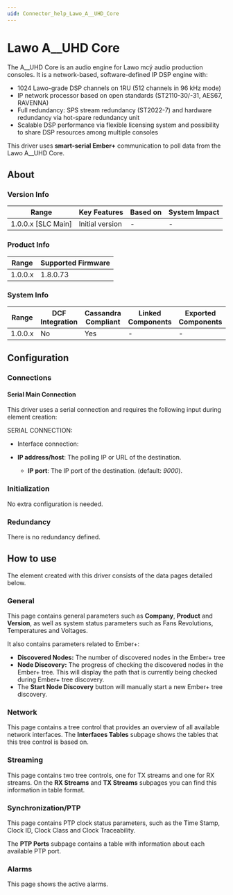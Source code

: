 ```yaml
---
uid: Connector_help_Lawo_A__UHD_Core
---
```


# Lawo A\_\_UHD Core

The A\_\_UHD Core is an audio engine for Lawo mcý audio production consoles. It is a network-based, software-defined IP DSP engine with:

- 1024 Lawo-grade DSP channels on 1RU (512 channels in 96 kHz mode)
- IP network processor based on open standards (ST2110-30/-31, AES67, RAVENNA)
- Full redundancy: SPS stream redundancy (ST2022-7) and hardware redundancy via hot-spare redundancy unit
- Scalable DSP performance via flexible licensing system and possibility to share DSP resources among multiple consoles

This driver uses **smart-serial Ember+** communication to poll data from the Lawo A\_\_UHD Core.

## About

### Version Info

| **Range**            | **Key Features** | **Based on** | **System Impact** |
|----------------------|------------------|--------------|-------------------|
| 1.0.0.x \[SLC Main\] | Initial version  | \-           | \-                |

### Product Info

| **Range** | **Supported Firmware** |
|-----------|------------------------|
| 1.0.0.x   | 1.8.0.73               |

### System Info

| **Range** | **DCF Integration** | **Cassandra Compliant** | **Linked Components** | **Exported Components** |
|-----------|---------------------|-------------------------|-----------------------|-------------------------|
| 1.0.0.x   | No                  | Yes                     | \-                    | \-                      |

## Configuration

### Connections

#### Serial Main Connection

This driver uses a serial connection and requires the following input during element creation:

SERIAL CONNECTION:

- Interface connection:

- **IP address/host**: The polling IP or URL of the destination.
  - **IP port**: The IP port of the destination. (default: *9000*).

### Initialization

No extra configuration is needed.

### Redundancy

There is no redundancy defined.

## How to use

The element created with this driver consists of the data pages detailed below.

### General

This page contains general parameters such as **Company**, **Product** and **Version**, as well as system status parameters such as Fans Revolutions, Temperatures and Voltages.

It also contains parameters related to Ember+:

- **Discovered Nodes:** The number of discovered nodes in the Ember+ tree
- **Node Discovery:** The progress of checking the discovered nodes in the Ember+ tree. This will display the path that is currently being checked during Ember+ tree discovery.
- The **Start Node Discovery** button will manually start a new Ember+ tree discovery.

### Network

This page contains a tree control that provides an overview of all available network interfaces. The **Interfaces Tables** subpage shows the tables that this tree control is based on.

### Streaming

This page contains two tree controls, one for TX streams and one for RX streams. On the **RX Streams** and **TX Streams** subpages you can find this information in table format.

### Synchronization/PTP

This page contains PTP clock status parameters, such as the Time Stamp, Clock ID, Clock Class and Clock Traceability.

The **PTP Ports** subpage contains a table with information about each available PTP port.

### Alarms

This page shows the active alarms.

